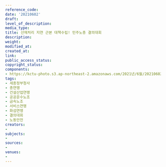 ```yaml
---
reference_code: 
date: '20210602'
draft: 
level_of_description: 
media_type: 
title: 산재처리 지연 근본 대책수립! 민주노총 결의대회
description: 
weight: 
modified_at: 
created_at: 
link: 
public_access_status: 
copyright_status: 
components:
- https://kctu-photo.s3.ap-northeast-2.amazonaws.com/2021년/6월/20210602-산재처리+지연+근본+대책수립!+민주노총+결의대회_세종정부청사_총연맹_건설산업연맹_공공운수노조_금속노조_서비스연맹_화섬연맹_결의대회_노동안전/_1D21216.jpg
tags:
- 세종정부청사
- 총연맹
- 건설산업연맹
- 공공운수노조
- 금속노조
- 서비스연맹
- 화섬연맹
- 결의대회
- 노동안전
creators:
- 
subjects:
- 
sources:
- 
venues:
- 
---
```

